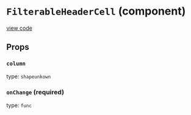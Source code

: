 `FilterableHeaderCell` (component)
==================================
[view code](../src/addons/cells/headerCells/FilterableHeaderCell.js)


Props
-----

### `column`

type: `shapeunkown`


### `onChange` (required)

type: `func`


